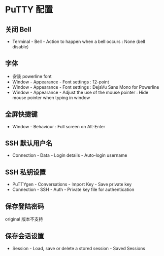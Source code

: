 # PuTTY 配置

## 关闭 Bell

* Terminal - Bell - Action to happen when a bell occurs : None (bell disable)

## 字体

* 安装 powerline font
* Window - Appearance - Font settings : 12-point
* Window - Appearance - Font settings : DejaVu Sans Mono for Powerline
* Window - Appearance - Adjust the use of the mouse pointer : Hide mouse pointer when typing in window

## 全屏快捷键

* Window - Behaviour : Full screen on Alt-Enter

## SSH 默认用户名

* Connection - Data - Login details - Auto-login username

## SSH 私钥设置

* PuTTYgen - Conversations - Import Key - Save private key
* Connection - SSH - Auth - Private key file for authentication

## 保存登陆密码

original 版本不支持

## 保存会话设置

* Session - Load, save or delete a stored session - Saved Sessions
